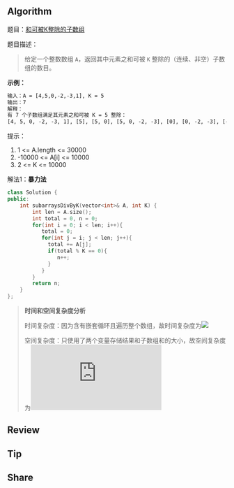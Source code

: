 ## Algorithm

题目：[和可被K整除的子数组]( https://leetcode-cn.com/problems/subarray-sums-divisible-by-k/ )

题目描述：

>  给定一个整数数组 `A`，返回其中元素之和可被 `K` 整除的（连续、非空）子数组的数目。 

**示例：**

```tex
输入：A = [4,5,0,-2,-3,1], K = 5
输出：7
解释：
有 7 个子数组满足其元素之和可被 K = 5 整除：
[4, 5, 0, -2, -3, 1], [5], [5, 0], [5, 0, -2, -3], [0], [0, -2, -3], [-2, -3]
```


提示：

1. 1 <= A.length <= 30000
2. -10000 <= A[i] <= 10000
3. 2 <= K <= 10000

解法1：**暴力法**

```c++
class Solution {
public:
    int subarraysDivByK(vector<int>& A, int K) {
        int len = A.size();
        int total = 0, n = 0;
        for(int i = 0; i < len; i++){
           total = 0;
           for(int j = i; j < len; j++){
             total += A[j];
             if(total % K == 0){
                n++;
             }
           }
        }
		return n;
    }
};
```

> **时间和空间复杂度分析**
>
> 时间复杂度：因为含有嵌套循环且遍历整个数组，故时间复杂度为![](https://latex.codecogs.com/gif.latex?O(n^{2}))
>
> 空间复杂度：只使用了两个变量存储结果和子数组和的大小，故空间复杂度为![](https://latex.codecogs.com/gif.latex?O(1))

## Review

## Tip

## Share